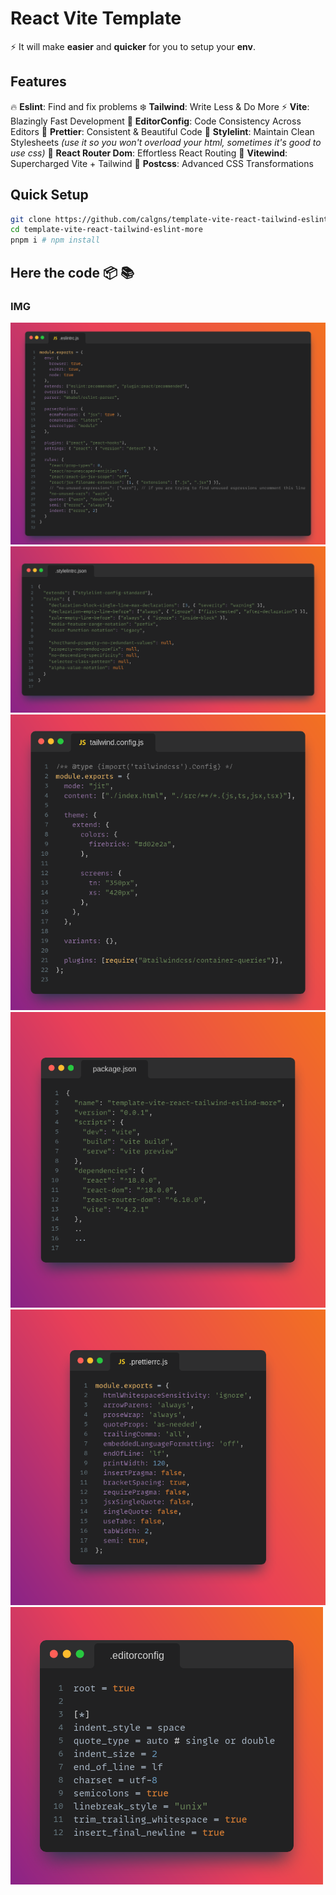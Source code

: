 # React Vite Template

:zap: It will make **easier** and **quicker** for you to setup your **env**.

## Features

:fire: **Eslint**: Find and fix problems
:snowflake: **Tailwind**: Write Less & Do More
:zap: **Vite**: Blazingly Fast Development
:rat: **EditorConfig**: Code Consistency Across Editors
:triangular_ruler: **Prettier**: Consistent & Beautiful Code
:tophat: **Stylelint**: Maintain Clean Stylesheets *(use it so you won't overload your html, sometimes it's good to use css)*
:link: **React Router Dom**: Effortless React Routing
:stars: **Vitewind**: Supercharged Vite + Tailwind
:volcano: **Postcss**: Advanced CSS Transformations

## Quick Setup


```bash
git clone https://github.com/calgns/template-vite-react-tailwind-eslint-more
cd template-vite-react-tailwind-eslint-more
pnpm i # npm install
```


##  Here the code :package: :books:
### IMG
![Eslint JS IMG](/public/img/Snap5.png)
![Stylelint json IMG](/public/img/Snap3.png)
![Tailwind Config File IMG](/public/img/Snap.png)
![Package json IMG](/public/img/Snap2.png)
![Prettierrc JS IMG](/public/img/Snap4.png)
![Prettierrc json IMG](/public/img/Snap6.png)
